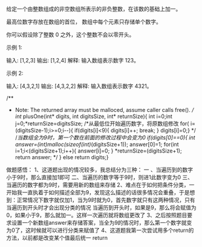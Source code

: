 给定一个由整数组成的非空数组所表示的非负整数，在该数的基础上加一。

最高位数字存放在数组的首位， 数组中每个元素只存储单个数字。

你可以假设除了整数 0 之外，这个整数不会以零开头。

示例 1:

输入: [1,2,3]
输出: [1,2,4]
解释: 输入数组表示数字 123。

示例 2:

输入: [4,3,2,1]
输出: [4,3,2,2]
解释: 输入数组表示数字 4321。



/**
 * Note: The returned array must be malloced, assume caller calls free().
 */
int* plusOne(int* digits, int digitsSize, int* returnSize){
    int i=0;int j=0;*returnSize=digitsSize;
    /*从最低位开始遍历数字，将原数组修改
        for( i=(digitsSize-1);i>=0;i--){
        if(digits[i]<9){
            digits[i]++;
            break;
        }
        digits[i]=0;}
        */
        /*当数组全为9时，第一个数在前面的修改过程中会变为0
        if(digits[0]==0){
                int *answer=(int*)malloc(sizeof(int)*(digitsSize+1));
                answer[0]=1;
                for(int i=1;i<(digitsSize+1);i++){
                    answer[i]=0;
                }
                *returnSize=(digitsSize+1);
                return answer;
                */
            }
            else 
        return digits;}
        
        
        
  做题感悟：
  1、这道题出现的情况较多，我总结分为三种：
  一 、当遍历到的数字小于9时，那么直接加1即可  二、当遍历的数字等于9时，则进1此数字变为0  三、当遍历的数字都为9时，需要用新的数组来存储
  2、难点在于如何把条件分类，一开始我一直执着于如何描述全部为9，发现这么描述的话很多情况会重叠，于是想到：正常情况下数字就仅加1，当为9时就为0，首先数字就只有这两种情况，只有当遍历到开头时才会出现分类的情况
  当遍历到开头时，如果是9，那么将会赋值为0，如果小于9，那么就加一。这样一次遍历就将数组更改了
  3、之后按照题目要求设置一个新数组answer来存储答案，当全为9的情况时，那么第一个数字就变为0了，这时候就可以进行分类来赋值了
  4、这道题我第一次尝试用多个return的方法，以前都是改变某个值最后统一 return
